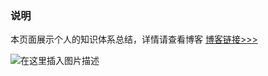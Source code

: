 ### **说明** 
本页面展示个人的知识体系总结，详情请查看博客 [博客链接>>>](http://crazyandcoder.work/)

![在这里插入图片描述](https://img-blog.csdnimg.cn/20191023090914820.png)





 


